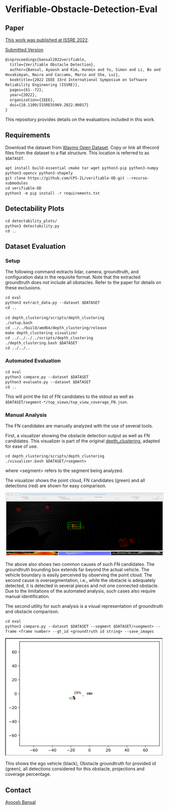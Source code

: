 # Verifiable-Obstacle-Detection-Eval

## Paper

[This work was published at ISSRE 2022](https://ieeexplore.ieee.org/document/9978967).

[Submitted Version](https://arxiv.org/pdf/2208.14403.pdf)

```
@inproceedings{bansal2022verifiable,
  title={Verifiable Obstacle Detection},
  author={Bansal, Ayoosh and Kim, Hunmin and Yu, Simon and Li, Bo and Hovakimyan, Naira and Caccamo, Marco and Sha, Lui},
  booktitle={2022 IEEE 33rd International Symposium on Software Reliability Engineering (ISSRE)},
  pages={61--72},
  year={2022},
  organization={IEEE},
  doi={10.1109/ISSRE55969.2022.00017}
}
```

This repository provides details on the evaluations included in this work.

## Requirements
Download the dataset from [Waymo Open Dataset](https://waymo.com/open/).
Copy or link all tfrecord files from the dataset to a flat structure. This location is referred to as `$DATASET`.

```
apt install build-essential cmake tar wget python3-pip python3-numpy python3-opencv python3-shapely
git clone https://github.com/CPS-IL/verifiable-OD.git --recurse-submodules
cd verifiable-OD
python3 -m pip install -r requirements.txt
```


## Detectability Plots

```
cd detectability_plots/
python3 detectability.py
cd ..
```

## Dataset Evaluation


### Setup
The following command extracts lidar, camera, groundtruth, and configuration data in the requisite format.
Note that the extracted groundtruth does not include all obstacles. Refer to the paper for details on these exclusions.

```
cd eval
python3 extract_data.py --dataset $DATASET
cd ..

cd depth_clustering/scripts/depth_clustering
./setup.bash
cd ../../build/amd64/depth_clustering/release
make depth_clustering visualizer
cd ../../../../scripts/depth_clustering
./depth_clustering.bash $DATASET
cd ../../..
```

### Automated Evaluation


```
cd eval
python3 compare.py --dataset $DATASET
python3 evaluate.py --dataset $DATASET
cd ..
```

This will print the list of FN candidates to the stdout as well as `$DATASET/segment-*/top_views/top_view_coverage_FN.json`.

### Manual Analysis
The FN candidates are manually analyzed with the use of several tools.

First, a visualizer showing the obstacle detection output as well as FN candidates.
This visualizer is part of the original [depth_clustering](https://github.com/PRBonn/depth_clustering), adapted for ease of use.

```
cd depth_clustering/scripts/depth_clustering
./visualizer.bash $DATASET/<segment>
```

where \<segment\> refers to the segment being analyzed.


The visualizer shows the point cloud, FN candidates (green) and all detections (red) are shown for easy comparison.

<img src="images/visualizer.png" alt="visualizer" width="800"/>

The above also shows two common causes of such FN candidates.
The groundtruth bounding box extends far beyond the actual vehicle.
The vehicle boundary is easily perceived by observing the point cloud.
The second cause is oversegmentation, i.e., while the obstacle is adequately detected, it is detected in several pieces and not one connected obstacle. Due to the limitations of the automated analysis, such cases also require manual identification.


The second utility for such analysis is a visual representation of groundtruth and obstacle comparison.

```
cd eval
python3 compare.py --dataset $DATASET --segment $DATASET/<segment> --frame <frame number> --gt_id <groundtruth id string> --save_images
```

<img src="images/compare.png" alt="compare" width="500"/>

This shows the ego vehicle (black), Obstacle groundtruth for provided id (green), all detections considered for this obstacle, projections and coverage percentage.

## Contact

[Ayoosh Bansal](mailto:ayooshb2@illinois.edu)
